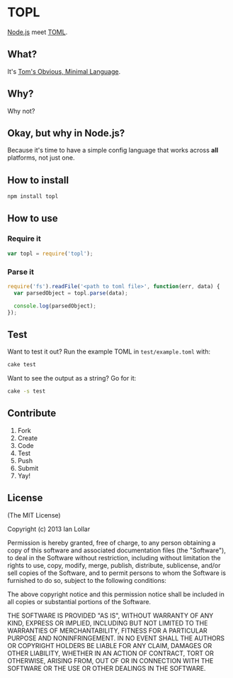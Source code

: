 # TOPL

[Node.js](http://nodejs.org/) meet [TOML](https://github.com/mojombo/toml).

## What?
It's [Tom's Obvious, Minimal Language](https://github.com/mojombo/toml).

## Why?
Why not?

## Okay, but why in Node.js?
Because it's time to have a simple config language that works across **all** platforms, not just one.

## How to install

```bash
npm install topl
```

## How to use

### Require it
```js
var topl = require('topl');
```

### Parse it
```js
require('fs').readFile('<path to toml file>', function(err, data) {
  var parsedObject = topl.parse(data);

  console.log(parsedObject);
});
```

## Test
Want to test it out? Run the example TOML in `test/example.toml` with:

```bash
cake test
```

Want to see the output as a string? Go for it:

```bash
cake -s test
```

## Contribute

1. Fork
2. Create
3. Code
4. Test
5. Push
6. Submit
7. Yay!

## License

(The MIT License)

Copyright (c) 2013 Ian Lollar

Permission is hereby granted, free of charge, to any person obtaining a copy of this software and associated documentation files (the "Software"), to deal in the Software without restriction, including without limitation the rights to use, copy, modify, merge, publish, distribute, sublicense, and/or sell copies of the Software, and to permit persons to whom the Software is furnished to do so, subject to the following conditions:

The above copyright notice and this permission notice shall be included in all copies or substantial portions of the Software.

THE SOFTWARE IS PROVIDED "AS IS", WITHOUT WARRANTY OF ANY KIND, EXPRESS OR IMPLIED, INCLUDING BUT NOT LIMITED TO THE WARRANTIES OF MERCHANTABILITY, FITNESS FOR A PARTICULAR PURPOSE AND NONINFRINGEMENT. IN NO EVENT SHALL THE AUTHORS OR COPYRIGHT HOLDERS BE LIABLE FOR ANY CLAIM, DAMAGES OR OTHER LIABILITY, WHETHER IN AN ACTION OF CONTRACT, TORT OR OTHERWISE, ARISING FROM, OUT OF OR IN CONNECTION WITH THE SOFTWARE OR THE USE OR OTHER DEALINGS IN THE SOFTWARE.
